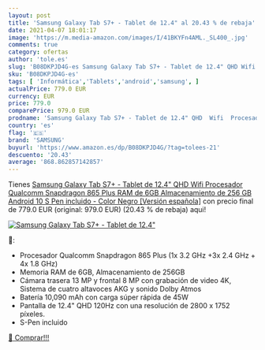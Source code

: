 ```yaml
---
layout: post
title: 'Samsung Galaxy Tab S7+ - Tablet de 12.4" al 20.43 % de rebaja'
date: 2021-04-07 18:01:17
image: 'https://m.media-amazon.com/images/I/41BKYFn4AML._SL400_.jpg'
comments: true
category: ofertas
author: 'tole.es'
slug: 'B08DKPJD4G-es Samsung Galaxy Tab S7+ - Tablet de 12.4" QHD Wifi...'
sku: 'B08DKPJD4G-es'
tags: [ 'Informática','Tablets','android','samsung', ]
actualPrice: 779.0 EUR
currency: EUR
price: 779.0
comparePrice: 979.0 EUR
prodname: 'Samsung Galaxy Tab S7+ - Tablet de 12.4" QHD  Wifi  Procesador Qualcomm Snapdragon 865 Plus  RAM de 6GB  Almacenamiento de 256 GB  Android 10  S Pen incluido  - Color Negro [Versión española]'
country: 'es'
flag: '🇪🇸'
brand: 'SAMSUNG'
buyurl: 'https://www.amazon.es/dp/B08DKPJD4G/?tag=tolees-21'
descuento: '20.43'
average: '868.862857142857'
---
```


Tienes [Samsung Galaxy Tab S7+ - Tablet de 12.4" QHD  Wifi  Procesador Qualcomm Snapdragon 865 Plus  RAM de 6GB  Almacenamiento de 256 GB  Android 10  S Pen incluido  - Color Negro [Versión española]](https://www.amazon.es/dp/B08DKPJD4G/?tag=tolees-21) con precio final de  779.0 EUR (original: 979.0 EUR) (20.43 %  de rebaja) aqui!

[![Samsung Galaxy Tab S7+ - Tablet de 12.4"](https://m.media-amazon.com/images/I/41BKYFn4AML._SL400_.jpg)](https://www.amazon.es/dp/B08DKPJD4G/?tag=tolees-21)

🔎:

- Procesador Qualcomm Snapdragon 865 Plus (1x 3.2 GHz +3x 2.4 GHz + 4x 1.8 GHz)
- Memoria RAM de 6GB, Almacenamiento de 256GB
- Cámara trasera 13 MP y frontal 8 MP con grabación de video 4K, Sistema de cuatro altavoces AKG y sonido Dolby Atmos
- Batería 10,090 mAh con carga súper rápida de 45W
- Pantalla de 12.4" QHD 120Hz con una resolución de 2800 x 1752 píxeles.
- S-Pen incluido

[🛒 Comprar!!!](https://www.amazon.es/dp/B08DKPJD4G/?tag=tolees-21)
